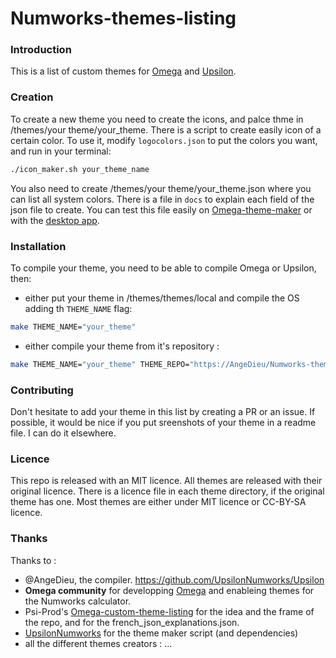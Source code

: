 # Numworks-themes-listing

### Introduction
This is a list of custom themes for [Omega](https://github.com/Omega-Numworks/Omega) and [Upsilon](https://github.com/UpsilonNumworks/Upsilon).

### Creation
To create a new theme you need to create the icons, and palce thme in /themes/your theme/your_theme.
There is a script to create easily icon of a certain color. To use it, modify `logocolors.json` to put the colors you want, and run in your terminal:
```bash
./icon_maker.sh your_theme_name
```

You also need to create /themes/your theme/your_theme.json where you can list all system colors. There is a file in `docs` to explain each field of the json file to create. 
You can test this file easily on [Omega-theme-maker](https://blog.mfriess.xyz/Omega-ThMkr/) or with the [desktop app](https://github.com/ArtichOwO/OmegaThemeMakerApp/releases).


### Installation
To compile your theme, you need to be able to compile Omega or Upsilon, then:
- either put your theme in /themes/themes/local and compile the OS adding th `THEME_NAME` flag:
```bash
make THEME_NAME="your_theme"
```
- either compile your theme from it's repository :
```bash
make THEME_NAME="your_theme" THEME_REPO="https://AngeDieu/Numworks-themes-listing/tree/main/themes/{your_theme}"
```

### Contributing
Don't hesitate to add your theme in this list by creating a PR or an issue. If possible, it would be nice if you put sreenshots of your theme in a readme file. I can do it elsewhere.

### Licence
This repo is released with an MIT licence.
All themes are released with their original licence. There is a licence file in each theme directory, if the original theme has one. Most themes are either under MIT licence or CC-BY-SA licence.

### Thanks
Thanks to :
- @AngeDieu, the compiler. https://github.com/UpsilonNumworks/Upsilon
- **Omega community** for developping [Omega](https://github.com/Omega-Numworks/Omega) and enableing themes for the Numworks calculator.
- Psi-Prod's [Omega-custom-theme-listing](https://github.com/Psi-Prod/Omega-custom-theme-Listing/blob/master/descriptions/french_index.json) for the idea and the frame of the repo, and for the french_json_explanations.json.
- [UpsilonNumworks](https://github.com/UpsilonNumworks/Upsilon/tree/upsilon-dev/themes) for the theme maker script (and dependencies)
- all the different themes creators :
...
